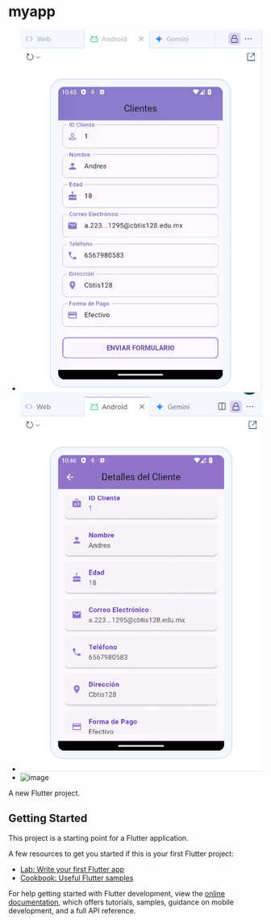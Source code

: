 # myapp
- ![alt text](image.png)
- ![alt text](image-1.png)
- ![image](https://github.com/user-attachments/assets/3cdf2f44-7941-4603-9570-cb29b329ed52)


A new Flutter project.

## Getting Started

This project is a starting point for a Flutter application.

A few resources to get you started if this is your first Flutter project:

- [Lab: Write your first Flutter app](https://docs.flutter.dev/get-started/codelab)
- [Cookbook: Useful Flutter samples](https://docs.flutter.dev/cookbook)

For help getting started with Flutter development, view the
[online documentation](https://docs.flutter.dev/), which offers tutorials,
samples, guidance on mobile development, and a full API reference.

